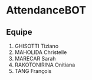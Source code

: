 # **AttendanceBOT**

## Equipe
1. GHISOTTI Tiziano
1. MAHOLIDA Christelle
1. MARECAR Sarah
1. RAKOTONIRINA Onitiana
1. TANG François